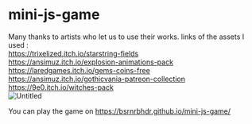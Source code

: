 # mini-js-game

Many thanks to artists who let us to use their works. links of the assets I used : <br>
https://trixelized.itch.io/starstring-fields <br>
https://ansimuz.itch.io/explosion-animations-pack <br>
https://laredgames.itch.io/gems-coins-free <br>
https://ansimuz.itch.io/gothicvania-patreon-collection <br>
https://9e0.itch.io/witches-pack <br>
![Untitled](https://user-images.githubusercontent.com/48088166/150149412-30d9286a-130b-42ce-a4a2-394e1dcfd218.png)

You can play the game on https://bsrnrbhdr.github.io/mini-js-game/

